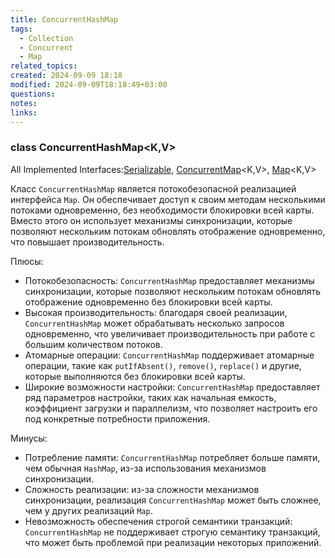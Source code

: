 ```yaml
---
title: ConcurrentHashMap
tags:
  - Collection
  - Concurrent
  - Map
related_topics: 
created: 2024-09-09 18:18
modified: 2024-09-09T18:18:49+03:00
questions: 
notes: 
links: 
---
```

### class ConcurrentHashMap<K,V>

All Implemented Interfaces:[Serializable](https://docs.oracle.com/javase/8/docs/api/java/io/Serializable.html), [ConcurrentMap](https://docs.oracle.com/javase/8/docs/api/java/util/concurrent/ConcurrentMap.html)<K,V>, [Map](https://docs.oracle.com/javase/8/docs/api/java/util/Map.html)<K,V>

Класс `ConcurrentHashMap` является потокобезопасной реализацией интерфейса `Map`. Он обеспечивает доступ к своим методам несколькими потоками одновременно, без необходимости блокировки всей карты. Вместо этого он использует механизмы синхронизации, которые позволяют нескольким потокам обновлять отображение одновременно, что повышает производительность.

Плюсы:

- Потокобезопасность: `ConcurrentHashMap` предоставляет механизмы синхронизации, которые позволяют нескольким потокам обновлять отображение одновременно без блокировки всей карты.
- Высокая производительность: благодаря своей реализации, `ConcurrentHashMap` может обрабатывать несколько запросов одновременно, что увеличивает производительность при работе с большим количеством потоков.
- Атомарные операции: `ConcurrentHashMap` поддерживает атомарные операции, такие как `putIfAbsent()`, `remove()`, `replace()` и другие, которые выполняются без блокировки всей карты.
- Широкие возможности настройки: `ConcurrentHashMap` предоставляет ряд параметров настройки, таких как начальная емкость, коэффициент загрузки и параллелизм, что позволяет настроить его под конкретные потребности приложения.

Минусы:

- Потребление памяти: `ConcurrentHashMap` потребляет больше памяти, чем обычная `HashMap`, из-за использования механизмов синхронизации.
- Сложность реализации: из-за сложности механизмов синхронизации, реализация `ConcurrentHashMap` может быть сложнее, чем у других реализаций `Map`.
- Невозможность обеспечения строгой семантики транзакций: `ConcurrentHashMap` не поддерживает строгую семантику транзакций, что может быть проблемой при реализации некоторых приложений.
